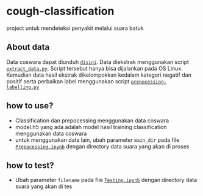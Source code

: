 # cough-classification
project untuk mendeteksi penyakit melalui suara batuk

## About data
Data coswara dapat diunduh [`disini`](https://github.com/iiscleap/Coswara-Data).
Data diekstrak menggunakan script [`extract_data.py`](https://github.com/iiscleap/Coswara-Data/blob/master/extract_data.py). Script tersebut hanya bisa dijalankan pada OS Linux.
Kemudian data hasil ekstrak dikelompokkan kedalam kategori negatif dan positif serta perbaikan label menggunakan script [`prepocessing-labelling.py`](https://github.com/rjrouf/cough-classification/blob/master/prepocessing-labelling.py)

## how to use?
- Classification dan prepocessing menggunakan data coswara
- model.h5 yang ada adalah model hasil training classification menggunakan data coswara
- untuk menggunakan data lain, ubah parameter `main_dir` pada file [`Prepocessing.ipynb`](https://github.com/rjrouf/cough-classification/blob/master/Prepocessing.ipynb) dengan directory data suara yang akan di proses

## how to test?
- Ubah parameter `filename` pada file [`Testing.ipynb`](https://github.com/rjrouf/cough-classification/blob/master/Testing.ipynb) dengan directory data suara yang akan di tes
